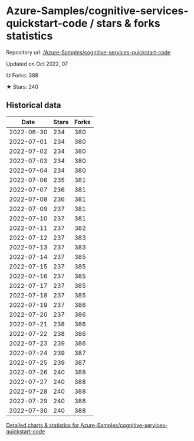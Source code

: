 # Azure-Samples/cognitive-services-quickstart-code / stars & forks statistics

Repository url: [/Azure-Samples/cognitive-services-quickstart-code](https://github.com/Azure-Samples/cognitive-services-quickstart-code)

Updated on Oct 2022, 07

☋ Forks: 388

★ Stars: 240

## Historical data
| Date | Stars | Forks |
|------|-------|-------|
| 2022-06-30 | 234 | 380 | 
| 2022-07-01 | 234 | 380 | 
| 2022-07-02 | 234 | 380 | 
| 2022-07-03 | 234 | 380 | 
| 2022-07-04 | 234 | 380 | 
| 2022-07-06 | 235 | 381 | 
| 2022-07-07 | 236 | 381 | 
| 2022-07-08 | 236 | 381 | 
| 2022-07-09 | 237 | 381 | 
| 2022-07-10 | 237 | 381 | 
| 2022-07-11 | 237 | 382 | 
| 2022-07-12 | 237 | 383 | 
| 2022-07-13 | 237 | 383 | 
| 2022-07-14 | 237 | 385 | 
| 2022-07-15 | 237 | 385 | 
| 2022-07-16 | 237 | 385 | 
| 2022-07-17 | 237 | 385 | 
| 2022-07-18 | 237 | 385 | 
| 2022-07-19 | 237 | 386 | 
| 2022-07-20 | 237 | 386 | 
| 2022-07-21 | 238 | 386 | 
| 2022-07-22 | 238 | 386 | 
| 2022-07-23 | 239 | 386 | 
| 2022-07-24 | 239 | 387 | 
| 2022-07-25 | 239 | 387 | 
| 2022-07-26 | 240 | 388 | 
| 2022-07-27 | 240 | 388 | 
| 2022-07-28 | 240 | 388 | 
| 2022-07-29 | 240 | 388 | 
| 2022-07-30 | 240 | 388 | 


[Detailed charts & statistics for Azure-Samples/cognitive-services-quickstart-code](https://reviewgithub.com/rep/Azure-Samples/cognitive-services-quickstart-code)

